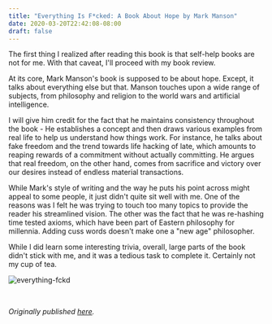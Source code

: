 ```yaml
---
title: "Everything Is F*cked: A Book About Hope by Mark Manson"
date: 2020-03-20T22:42:08-08:00
draft: false
---
```


The first thing I realized after reading this book is that self-help books are not for me. With that caveat, I'll proceed with my book review.

At its core, Mark Manson's book is supposed to be about hope. Except, it talks about everything else but that. Manson touches upon a wide range of subjects, from philosophy and religion to the world wars and artificial intelligence.

I will give him credit for the fact that he maintains consistency throughout the book - He establishes a concept and then draws various examples from real life to help us understand how things work. For instance, he talks about fake freedom and the trend towards life hacking of late, which amounts to reaping rewards of a commitment without actually committing. He argues that real freedom, on the other hand, comes from sacrifice and victory over our desires instead of endless material transactions.

While Mark's style of writing and the way he puts his point across might appeal to some people, it just didn't quite sit well with me. One of the reasons was I felt he was trying to touch too many topics to provide the reader his streamlined vision. The other was the fact that he was re-hashing time tested axioms, which have been part of Eastern philosophy for millennia. Adding cuss words doesn't make one a "new age" philosopher.

While I did learn some interesting trivia, overall, large parts of the book didn't stick with me, and it was a tedious task to complete it. Certainly not my cup of tea.

![everything-fckd](/everything-fckd.jpg)

&nbsp;&nbsp;

*Originally published [here](https://www.goodreads.com/review/show/3147621754).*